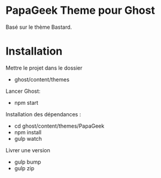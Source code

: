 PapaGeek Theme pour Ghost
=========================

Basé sur le thème Bastard.

# Installation
Mettre le projet dans le dossier
- ghost/content/themes

Lancer Ghost:
- npm start

Installation des dépendances :
- cd ghost/content/themes/PapaGeek
- npm install
- gulp watch

Livrer une version
- gulp bump
- gulp zip